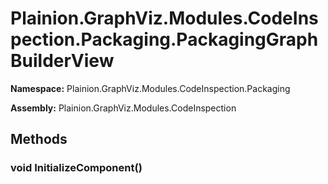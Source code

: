 
# Plainion.GraphViz.Modules.CodeInspection.Packaging.PackagingGraphBuilderView

**Namespace:** Plainion.GraphViz.Modules.CodeInspection.Packaging

**Assembly:** Plainion.GraphViz.Modules.CodeInspection


## Methods

### void InitializeComponent()
